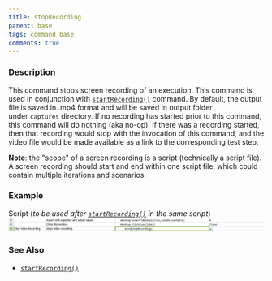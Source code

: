 ```yaml
---
title: stopRecording
parent: base
tags: command base
comments: true
---
```



### Description
This command stops screen recording of an execution. This command is used in conjunction with 
[`startRecording()`](startRecording()) command. By default, the output file is saved in .mp4 format and 
will be saved in output folder under `captures` directory.  If no recording has started prior to this command, this 
command will do nothing (aka no-op).  If there was a recording started, then that recording would stop with the 
invocation of this command, and the video file would be made available as a link to the corresponding test step.

**Note**: the "scope" of a screen recording is a script (technically a script file).  A screen recording should start
and end within one script file, which could contain multiple iterations and scenarios.


### Example
Script (_to be used after [`startRecording()`](startRecording()) in the same script_)
![script](image/stopRecording_02.png)


### See Also
- [`startRecording()`](startRecording())

